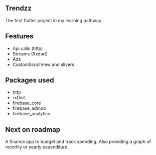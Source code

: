 ## Trendzz
 The first flutter project in my learning pathway.

## Features
- Api calls (http)
- Streams (Rxdart)
- Ads
- CustomScrollView and slivers

## Packages used
- http
- rxDart
- firebase_core
- firebase_admob
- firebase_analytics

## Next on roadmap
 A finance app to budget and track spending. Also providing a graph of monthly or yearly expenditure.

